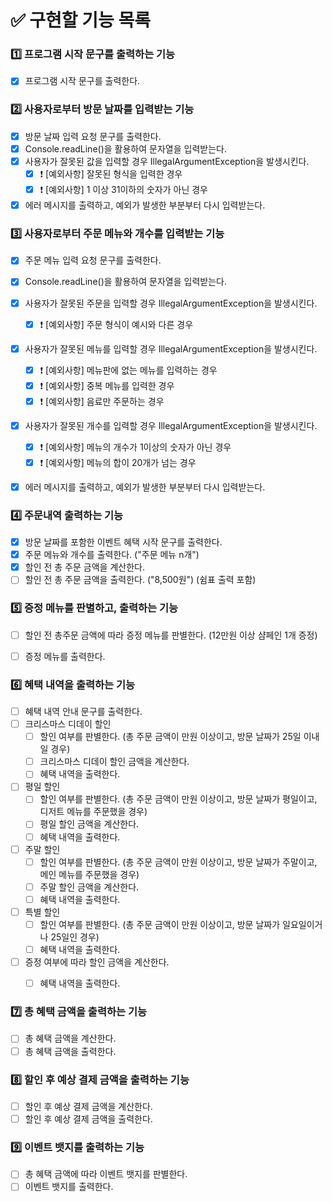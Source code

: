 # ✅ 구현할 기능 목록

### 1️⃣ 프로그램 시작 문구를 출력하는 기능

- [x] 프로그램 시작 문구를 출력한다.

### 2️⃣ 사용자로부터 방문 날짜를 입력받는 기능

- [x] 방문 날짜 입력 요청 문구를 출력한다.
- [x] Console.readLine()을 활용하여 문자열을 입력받는다.
- [x] 사용자가 잘못된 값을 입력할 경우 IllegalArgumentException을 발생시킨다.
    - [x] ❗️ [예외사항] 잘못된 형식을 입력한 경우 
    - [x] ❗️ [예외사항] 1 이상 31이하의 숫자가 아닌 경우
- [x] 에러 메시지를 출력하고, 예외가 발생한 부분부터 다시 입력받는다.

### 3️⃣ 사용자로부터 주문 메뉴와 개수를 입력받는 기능

- [x] 주문 메뉴 입력 요청 문구를 출력한다.
- [x] Console.readLine()을 활용하여 문자열을 입력받는다.
- [x] 사용자가 잘못된 주문을 입력할 경우 IllegalArgumentException을 발생시킨다.
    - [x] ❗️ [예외사항] 주문 형식이 예시와 다른 경우
- [x] 사용자가 잘못된 메뉴를 입력할 경우 IllegalArgumentException을 발생시킨다.
    - [x] ❗️ [예외사항] 메뉴판에 없는 메뉴를 입력하는 경우
    - [x] ❗️ [예외사항] 중복 메뉴를 입력한 경우
    - [x] ❗️ [예외사항] 음료만 주문하는 경우
- [x] 사용자가 잘못된 개수를 입력할 경우 IllegalArgumentException을 발생시킨다.
    - [x] ❗️ [예외사항] 메뉴의 개수가 1이상의 숫자가 아닌 경우
    - [x] ❗️ [예외사항] 메뉴의 합이 20개가 넘는 경우
- [x] 에러 메시지를 출력하고, 예외가 발생한 부분부터 다시 입력받는다.


### 4️⃣ 주문내역 출력하는 기능

- [x] 방문 날짜를 포함한 이벤트 혜택 시작 문구를 출력한다.
- [x] 주문 메뉴와 개수를 출력한다. ("주문 메뉴 n개")
- [x] 할인 전 총 주문 금액을 계산한다.
- [ ] 할인 전 총 주문 금액을 출력한다. ("8,500원") (쉼표 출력 포함)

### 5️⃣ 증정 메뉴를 판별하고, 출력하는 기능

- [ ] 할인 전 총주문 금액에 따라 증정 메뉴를 판별한다. (12만원 이상 샴페인 1개 증정)
- [ ] 증정 메뉴를 출력한다.


### 6️⃣ 혜택 내역을 출력하는 기능
- [ ] 혜택 내역 안내 문구를 출력한다.
- [ ] 크리스마스 디데이 할인 
    - [ ] 할인 여부를 판별한다. (총 주문 금액이 만원 이상이고, 방문 날짜가 25일 이내일 경우)
    - [ ] 크리스마스 디데이 할인 금액을 계산한다.
    - [ ] 혜택 내역을 출력한다.
- [ ] 평일 할인
    - [ ] 할인 여부를 판별한다. (총 주문 금액이 만원 이상이고, 방문 날짜가 평일이고, 디저트 메뉴를 주문했을 경우)
    - [ ] 평일 할인 금액을 계산한다.
  - [ ] 혜택 내역을 출력한다.
- [ ] 주말 할인
    - [ ] 할인 여부를 판별한다. (총 주문 금액이 만원 이상이고, 방문 날짜가 주말이고, 메인 메뉴를 주문했을 경우)
    - [ ] 주말 할인 금액을 계산한다.
    - [ ] 혜택 내역을 출력한다.
- [ ] 특별 할인
    - [ ] 할인 여부를 판별한다. (총 주문 금액이 만원 이상이고, 방문 날짜가 일요일이거나 25일인 경우)
    - [ ] 혜택 내역을 출력한다.
- [ ] 증정 여부에 따라 할인 금액을 계산한다.
    - [ ] 혜택 내역을 출력한다.


### 7️⃣ 총 혜택 금액을 출력하는 기능 

- [ ] 총 혜택 금액을 계산한다.
- [ ] 총 혜택 금액을 출력한다.

### 8️⃣ 할인 후 예상 결제 금액을 출력하는 기능

- [ ] 할인 후 예상 결제 금액을 계산한다.
- [ ] 할인 후 예상 결제 금액을 출력한다.

### 9️⃣ 이벤트 뱃지를 출력하는 기능

- [ ] 총 혜택 금액에 따라 이벤트 뱃지를 판별한다.
- [ ] 이벤트 뱃지를 출력한다.